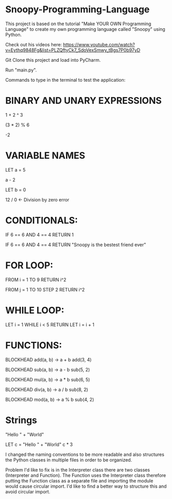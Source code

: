 # Snoopy-Programming-Language

This project is based on the tutorial "Make YOUR OWN Programming Language" to create my own programming language called "Snoopy" using Python. 

Check out his videos here: 
https://www.youtube.com/watch?v=Eythq9848Fg&list=PLZQftyCk7_SdoVexSmwy_tBgs7P0b97yD


Git Clone this project and load into PyCharm. 

Run "main.py". 

Commands to type in the terminal to test the application:
# BINARY AND UNARY EXPRESSIONS
1 + 2 ^ 3

(3 * 2) % 6

-2

# VARIABLE NAMES
LET a = 5

a - 2

LET b = 0

12 / 0      <- Division by zero error 

# CONDITIONALS:

IF 6 == 6 AND 4 == 4 RETURN 1

IF 6 == 6 AND 4 == 4 RETURN "Snoopy is the bestest friend ever"

# FOR LOOP:
FROM i = 1 TO 9 RETURN i^2

FROM j = 1 TO 10 STEP 2 RETURN i^2

# WHILE LOOP:
LET i = 1
WHILE i < 5 RETURN LET i = i + 1

# FUNCTIONS:

BLOCKHEAD add(a, b) -> a + b
add(3, 4)

BLOCKHEAD sub(a, b) -> a - b
sub(5, 2)

BLOCKHEAD mul(a, b) -> a * b
sub(6, 5)

BLOCKHEAD div(a, b) -> a / b
sub(8, 2)

BLOCKHEAD mod(a, b) -> a % b
sub(4, 2)

# Strings

"Hello " + "World"

LET c = "Hello " + "World"
c * 3

I changed the naming conventions to be more readable and also structures the Python classes in multiple files in order to be organized. 

Problem I'd like to fix is in the Interpreter class there are two classes (Interpreter and Function). The Function uses the Interpreter class therefore putting the Function class as a separate file and importing the module would cause circular import. I'd like to find a better way to structure this and avoid circular import. 

